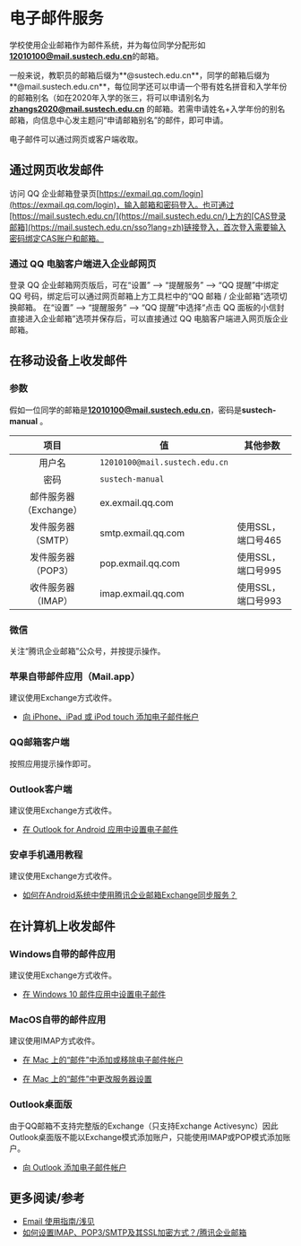 # 电子邮件服务

学校使用企业邮箱作为邮件系统，并为每位同学分配形如**12010100@mail.sustech.edu.cn**的邮箱。

一般来说，教职员的邮箱后缀为**@sustech.edu.cn**，同学的邮箱后缀为**@mail.sustech.edu.cn**，每位同学还可以申请一个带有姓名拼音和入学年份的邮箱别名（如在2020年入学的张三，将可以申请别名为 **zhangs2020@mail.sustech.edu.cn** 的邮箱。若需申请姓名+入学年份的别名邮箱，向信息中心发主题问“申请邮箱别名”的邮件，即可申请。

电子邮件可以通过网页或客户端收取。

## 通过网页收发邮件

访问 QQ 企业邮箱登录页[https://exmail.qq.com/login](https://exmail.qq.com/login)，输入邮箱和密码登入。也可通过[https://mail.sustech.edu.cn/](https://mail.sustech.edu.cn/)上方的[CAS登录邮箱](https://mail.sustech.edu.cn/sso?lang=zh)链接登入，首次登入需要输入密码绑定CAS账户和邮箱。

### 通过 QQ 电脑客户端进入企业邮网页

登录 QQ 企业邮箱网页版后，可在“设置” --> “提醒服务” --> “QQ 提醒”中绑定 QQ 号码，绑定后可以通过网页邮箱上方工具栏中的“QQ 邮箱 / 企业邮箱”选项切换邮箱。
在“设置” --> “提醒服务” --> “QQ 提醒”中选择“点击 QQ 面板的小信封直接进入企业邮箱”选项并保存后，可以直接通过 QQ 电脑客户端进入网页版企业邮箱。

## 在移动设备上收发邮件

### 参数

假如一位同学的邮箱是**12010100@mail.sustech.edu.cn**，密码是**sustech-manual** 。

|          项目          | 值                             | 其他参数           |
| :--------------------: | ------------------------------ | ------------------ |
|         用户名         | `12010100@mail.sustech.edu.cn` |                    |
|          密码          | `sustech-manual`               |                    |
| 邮件服务器（Exchange） | ex.exmail.qq.com               |                    |
|   发件服务器（SMTP）   | smtp.exmail.qq.com             | 使用SSL，端口号465 |
|   发件服务器（POP3）   | pop.exmail.qq.com              | 使用SSL，端口号995 |
|   收件服务器（IMAP）   | imap.exmail.qq.com             | 使用SSL，端口号993 |

### 微信

关注“腾讯企业邮箱”公众号，并按提示操作。

### 苹果自带邮件应用（Mail.app）

建议使用Exchange方式收件。

- [向 iPhone、iPad 或 iPod touch 添加电子邮件帐户](https://support.apple.com/zh-cn/HT201320)

### QQ邮箱客户端

按照应用提示操作即可。

### Outlook客户端

建议使用Exchange方式收件。

- [在 Outlook for Android 应用中设置电子邮件](https://support.microsoft.com/zh-cn/office/%E5%9C%A8-outlook-for-android-%E5%BA%94%E7%94%A8%E4%B8%AD%E8%AE%BE%E7%BD%AE%E7%94%B5%E5%AD%90%E9%82%AE%E4%BB%B6-886db551-8dfa-4fd5-b835-f8e532091872?ui=zh-cn&rs=zh-cn&ad=cn)

### 安卓手机通用教程

建议使用Exchange方式收件。

- [如何在Android系统中使用腾讯企业邮箱Exchange同步服务？](https://service.exmail.qq.com/cgi-bin/help?subtype=1&&id=20019&&no=1001530)

## 在计算机上收发邮件

### Windows自带的邮件应用

建议使用Exchange方式收件。

- [在 Windows 10 邮件应用中设置电子邮件](https://support.microsoft.com/zh-cn/office/%e5%9c%a8-windows-10-%e9%82%ae%e4%bb%b6%e5%ba%94%e7%94%a8%e4%b8%ad%e8%ae%be%e7%bd%ae%e7%94%b5%e5%ad%90%e9%82%ae%e4%bb%b6-7ff79e8b-439b-4b47-8ff9-3f9a33166c60?ui=zh-cn&rs=zh-cn&ad=cn)

### MacOS自带的邮件应用

建议使用IMAP方式收件。

- [在 Mac 上的“邮件”中添加或移除电子邮件帐户](https://support.apple.com/zh-cn/guide/mail/mail35803/mac)

- [在 Mac 上的“邮件”中更改服务器设置](https://support.apple.com/zh-cn/guide/mail/cpmlprefacctadv/mac)

### Outlook桌面版

由于QQ邮箱不支持完整版的Exchange（只支持Exchange Activesync）因此Outlook桌面版不能以Exchange模式添加账户，只能使用IMAP或POP模式添加账户。

- [向 Outlook 添加电子邮件帐户](https://support.microsoft.com/zh-cn/office/%E5%90%91-outlook-%E6%B7%BB%E5%8A%A0%E7%94%B5%E5%AD%90%E9%82%AE%E4%BB%B6%E5%B8%90%E6%88%B7-6e27792a-9267-4aa4-8bb6-c84ef146101b)



## 更多阅读/参考

- [Email 使用指南/浅见](https://qianjian.space/2017/09/email-guide/)
- [如何设置IMAP、POP3/SMTP及其SSL加密方式？/腾讯企业邮箱](https://service.exmail.qq.com/cgi-bin/help?subtype=1&id=28&no=1000585)

